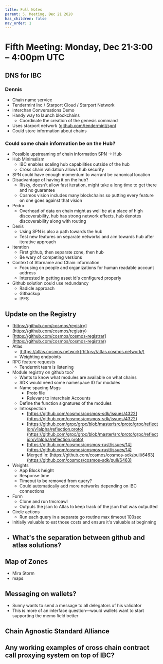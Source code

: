 ```yaml
---
title: Full Notes
parent: 5. Meeting, Dec 21 2020
has_children: false
nav_order: 1
---
```


# **Fifth Meeting: Monday, Dec 21⋅3:00 – 4:00pm UTC**

## DNS for IBC

### Dennis

- Chain name service
- Tendermint Inc / Starport Cloud / Starport Network
- Interchan Conversations Demo
- Handy way to launch blockchains
    - Coordinate the creation of the genesis command
- Uses starport network ([github.com/tendermint/spn](https://github.com/tendermint/spn))
- Could store information about chains

### Could some chain information be on the Hub?

- Possible upstreaming of chain information SPN -> Hub
- Hub Minimalism
    - IBC enables scaling hub capabilities outside of the hub
    - Cross chain validation allows hub security
- SPN could have enough momentum to warrant be canonical location
- Disadvantage of having it on the hub?
    - Risky, doesn't allow fast iteration, might take a long time to get there and no guarantee
    - Cosmos vision includes many blockchains so putting every feature on one goes against that vision
- Pedro
    - Overhead of data on chain might as well be at a place of high discoverability, hub has strong network effects, hub denotes discoverability along with routing
- Denis
    - Using SPN is also a path towards the hub
    - Test new features on separate networks and aim towards hub after iterative approach
- Iteration
    - First github, then separate zone, then hub
    - Be wary of competing versions
- Context of Starname and Chain information
    - Focusing on people and organizations for human readable account address
    - Interested in getting asset id's configured properly
- Github solution could use redundancy
    - Radicle approach
    - Gitbackup
    - IPFS

## Update on the Registry

- [https://github.com/cosmos/registry](https://github.com/cosmos/registry)
- [https://github.com/cosmos/cosmos-registrar](https://github.com/cosmos/cosmos-registrar)
- Atlas
    - [https://atlas.cosmos.network](https://atlas.cosmos.network/)
    - Weighting endpoints
- RPC feature requests
    - Tendermit team is listening
- Module registry on github too?
    - Wants to know what modules are available on what chains
    - SDK would need some namespace ID for modules
    - Name spacing Msgs
        - Proto file
        - Relevant to Interchain Accounts
    - Define the function signatures of the modules
    - Introspection
        - [https://github.com/cosmos/cosmos-sdk/issues/4322](https://github.com/cosmos/cosmos-sdk/issues/4322)
        - [https://github.com/grpc/grpc/blob/master/src/proto/grpc/reflection/v1alpha/reflection.proto](https://github.com/grpc/grpc/blob/master/src/proto/grpc/reflection/v1alpha/reflection.proto)
        - [https://github.com/cosmos/cosmos-rust/issues/14](https://github.com/cosmos/cosmos-rust/issues/14)
        - Merged in: [https://github.com/cosmos/cosmos-sdk/pull/6463](https://github.com/cosmos/cosmos-sdk/pull/6463)
- Weights
    - App Block height
    - Response time
    - Timeout to be removed from query?
    - Could automatically add more networks depending on IBC connections
- Form
    - Clone and run tmcroawl
    - Outputs the json to Atlas to keep track of the json that was outputted
- Circle actions
    - Run each query in a separate go routine max timeout 100sec
- Initially valuable to eat those costs and ensure it's valuable at beginning
- What's the separation between github and atlas solutions?
    - 

## Map of Zones

- Mira Storm
- maps

## Messaging on wallets?

- Sunny wants to send a message to all delegators of his validator
- This is more of an interface question—would wallets want to start supporting the memo field better

## Chain Agnostic Standard Alliance

## Any working examples of cross chain contract call proxying system on top of IBC?